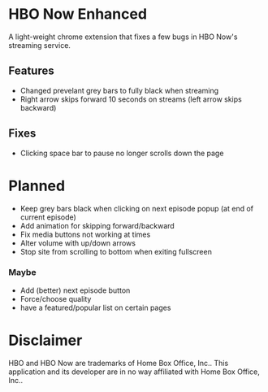# HBO Now Enhanced
A light-weight chrome extension that fixes a few bugs in HBO Now's streaming service.

## Features
- Changed prevelant grey bars to fully black when streaming
- Right arrow skips forward 10 seconds on streams (left arrow skips backward)

## Fixes
- Clicking space bar to pause no longer scrolls down the page

# Planned
- Keep grey bars black when clicking on next episode popup (at end of current episode)
- Add animation for skipping forward/backward
- Fix media buttons not working at times
- Alter volume with up/down arrows
- Stop site from scrolling to bottom when exiting fullscreen

### Maybe
- Add (better) next episode button
- Force/choose quality
- have a featured/popular list on certain pages

# Disclaimer
HBO and HBO Now are trademarks of Home Box Office, Inc.. This application and its developer are in no way affiliated with Home Box Office, Inc..
